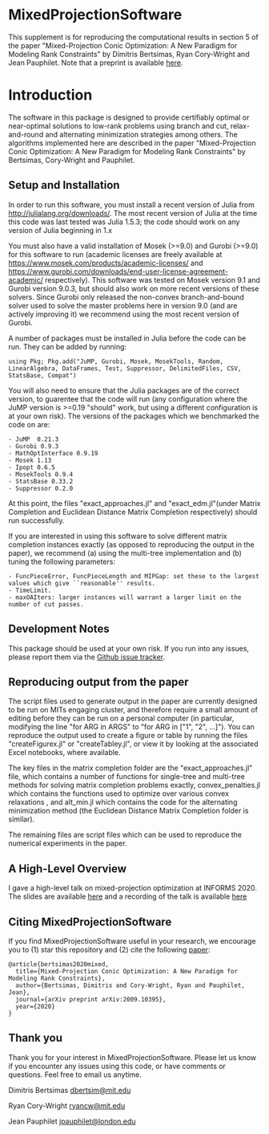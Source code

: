 # MixedProjectionSoftware
This supplement is for reproducing the computational results in section 5 of the paper "Mixed-Projection Conic Optimization: A New Paradigm for Modeling Rank Constraints" by Dimitris Bertsimas, Ryan Cory-Wright and Jean Pauphilet. Note that a preprint is available [here](http://www.optimization-online.org/DB_HTML/2020/09/8031.html).

# Introduction
The software in this package is designed to provide certifiably optimal or near-optimal solutions to low-rank problems using branch and cut, relax-and-round and alternating minimization strategies among others. The algorithms implemented here are described in the paper "Mixed-Projection Conic Optimization: A New Paradigm for Modeling Rank Constraints" by Bertsimas, Cory-Wright and Pauphilet.



## Setup and Installation
In order to run this software, you must install a recent version of Julia from http://julialang.org/downloads/. The most recent version of Julia at the time this code was last tested was Julia 1.5.3; the code should work on any version of Julia beginning in 1.x

You must also have a valid installation of Mosek (>=9.0) and Gurobi (>=9.0) for this software to run (academic licenses are freely available at https://www.mosek.com/products/academic-licenses/ and https://www.gurobi.com/downloads/end-user-license-agreement-academic/ respectively). This software was tested on Mosek version 9.1 and Gurobi version 9.0.3, but should also work on more recent versions of these solvers. Since Gurobi only released the non-convex branch-and-bound solver used to solve the master problems here in version 9.0 (and are actively improving it) we recommend using the most recent version of Gurobi.

A number of packages must be installed in Julia before the code can be run. They can be added by running:

```
using Pkg; Pkg.add("JuMP, Gurobi, Mosek, MosekTools, Random, LinearAlgebra, DataFrames, Test, Suppressor, DelimitedFiles, CSV, StatsBase, Compat")
```

You will also need to ensure that the Julia packages are of the correct version, to guarentee that the code will run (any configuration where the JuMP version is >=0.19 "should" work, but using a different configuration is at your own risk). The versions of the packages which we benchmarked the code on are:


```
- JuMP  0.21.3
- Gurobi 0.9.3
- MathOptInterface 0.9.19
- Mosek 1.13
- Ipopt 0.6.5
- MosekTools 0.9.4
- StatsBase 0.33.2
- Suppressor 0.2.0
```



At this point, the files "exact_approaches.jl" and "exact_edm.jl"(under Matrix Completion and Euclidean Distance Matrix Completion respectively) should run successfully.

If you are interested in using this software to solve different matrix completion instances exactly (as opposed to reproducing the output in the paper), we recommend (a) using the multi-tree implementation and (b) tuning the following parameters:

```
- FuncPieceError, FuncPieceLength and MIPGap: set these to the largest values which give ``reasonable'' results.
- TimeLimit.
- maxOAIters: larger instances will warrant a larger limit on the number of cut passes. 
```


## Development Notes
This package should be used at your own risk.
If you run into any issues, please report them via the [Github issue tracker](https://github.com/ryancorywright/MixedProjectionSoftware/issues).

## Reproducing output from the paper
The script files used to generate output in the paper are currently designed to be run on MITs engaging cluster, and therefore require a small amount of editing before they can be run on a personal computer (in particular, modifying the line "for ARG in ARGS" to "for ARG in ["1", "2", ...]"). You can reproduce the output used to create a figure or table by running the files "createFigurex.jl" or "createTabley.jl", or view it by looking at the associated Excel notebooks, where available. 

The key files in the matrix completion folder are the "exact_approaches.jl" file, which contains a number of functions for single-tree and multi-tree methods for solving matrix completion problems exactly, convex_penalties.jl which contains the functions used to optimize over various convex relaxations
, and alt_min.jl which contains the code for the alternating minimization method (the Euclidean Distance Matrix Completion folder is similar). 

The remaining files are script files which can be used to reproduce the numerical experiments in the paper.

## A High-Level Overview
I gave a high-level talk on mixed-projection optimization at INFORMS 2020. The slides are available [here](https://ryancorywright.github.io/pdf/MixedProjection_INFORMS.pdf) and a recording of the talk is available [here](https://drive.google.com/file/d/179UW6-XTkrHkQ2QTxPhZgXP079Nt8fWz/view?usp=sharing)

## Citing MixedProjectionSoftware

If you find MixedProjectionSoftware useful in your research, we encourage you to (1) star this repository and (2) cite the following [paper](http://www.optimization-online.org/DB_HTML/2020/09/8031.html):
```
@article{bertsimas2020mixed,
  title={Mixed-Projection Conic Optimization: A New Paradigm for Modeling Rank Constraints},
  author={Bertsimas, Dimitris and Cory-Wright, Ryan and Pauphilet, Jean},
  journal={arXiv preprint arXiv:2009.10395},
  year={2020}
}
```
## Thank you

Thank you for your interest in MixedProjectionSoftware. Please let us know if you encounter any issues using this code, or have comments or questions.  Feel free to email us anytime.

Dimitris Bertsimas
dbertsim@mit.edu

Ryan Cory-Wright
ryancw@mit.edu

Jean Pauphilet
jpauphilet@london.edu
